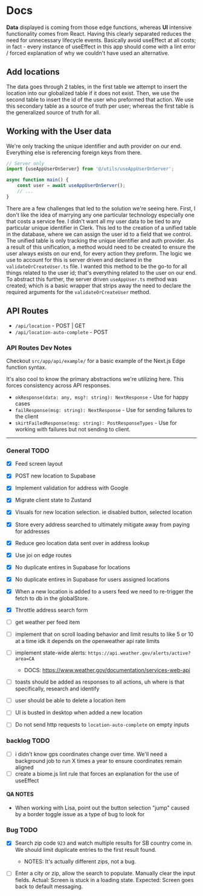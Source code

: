 # Docs

**Data** displayed is coming from those edge functions, whereas **UI** intensive functionality comes from React. Having this clearly separated reduces the need for unnecessary lifecycle events. Basically avoid useEffect at all costs; in fact - every instance of useEffect in this app should come with a lint error / forced explanation of why we couldn't have used an alternative. 

## Add locations

The data goes through 2 tables, in the first table we attempt to insert the location into our globalized table if it does not exist. Then, we use the second table to insert the id of the user who preformed that action. We use this secondary table as a source of truth per user; whereas the first table is the generalized source of truth for all.


## Working with the User data

We're only tracking the unique identifier and auth provider on our end. Everything else is referencing foreign keys from there. 

```ts
// Server only
import {useAppUserOnServer} from '@/utils/useAppUserOnServer';

async function main() {
	const user = await useAppUserOnServer();
	// ...
}
```

There are a few challenges that led to the solution we're seeing here. First, I don't like the idea of marrying any one particular technology especially one that costs a service fee. I didn't want all my user data to be tied to any particular unique identifier in Clerk. This led to the creation of a unified table in the database, where we can assign the user id to a field that we control. The unified table is only tracking the unique identifier and auth provider. As a result of this unification, a method would need to be created to ensure the user always exists on our end, for every action they preform. The logic we use to account for this is server driven and declared in the `validateOrCreateUser.ts` file. I wanted this method to be the go-to for all things related to the user id; that's everything related to the user on our end. To abstract this further, the server driven `useAppUser.ts` method was created; which is a basic wrapper that strips away the need to declare the required arguments for the `validateOrCreateUser` method.

## API Routes 

- `/api/location` - POST | GET
- `/api/location-auto-complete` - POST 


### API Routes Dev Notes

Checkout `src/app/api/example/` for a basic example of the Next.js Edge function syntax. 

It's also cool to know the primary abstractions we're utilizing here. This forces consistency across API responses.

- `okResponse(data: any, msg?: string): NextResponse` - Use for happy cases
- `failResponse(msg: string): NextResponse` - Use for sending failures to the client
- `skirtFailedResponse(msg: string): PostResponseTypes` - Use for working with failures but not sending to client.

---

### General TODO 

- [x] Feed screen layout
- [x] POST new location to Supabase
- [x] Implement validation for address with Google
- [x] Migrate client state to Zustand
- [x] Visuals for new location selection. ie disabled button, selected location
- [x] Store every address searched to ultimately mitigate away from paying for addresses
- [x] Reduce geo location data sent over in address lookup
- [x] Use joi on edge routes
- [x] No duplicate entires in Supabase for locations
- [x] No duplicate entires in Supabase for users assigned locations
- [x] When a new location is added to a users feed we need to re-trigger the fetch to db in the globalStore. 
- [x] Throttle address search form 
- [ ] get weather per feed item
- [ ] implement that on scroll loading behavior and limit results to like 5 or 10 at a time idk it depends on the openweather api rate limits
- [ ] implement state-wide alerts: `https://api.weather.gov/alerts/active?area=CA`
	- DOCS: https://www.weather.gov/documentation/services-web-api
- [ ] toasts should be added as responses to all actions, uh where is that specifically, research and identify
- [ ] user should be able to delete a location item
- [ ] UI is busted in desktop when added a new location
- [ ] Do not send http requests to `location-auto-complete` on empty inputs


### backlog TODO
- [ ] i didn't know gps coordinates change over time. We'll need a background job to run X times a year to ensure coordinates remain aligned
- [ ] create a biome.js lint rule that forces an explanation for the use of useEffect

#### QA NOTES
- When working with Lisa, point out the button selection "jump" caused by a border toggle issue as a type of bug to look for

### Bug TODO

- [x] Search zip code `923` and watch multiple results for SB country come in. We should limit duplicate entries to the first result found.
	- NOTES: It's actually different zips, not a bug.
- [ ] Enter a city or zip, allow the search to populate. Manually clear the input fields. Actual: Screen is stuck in a loading state. Expected: Screen goes back to default messaging.


